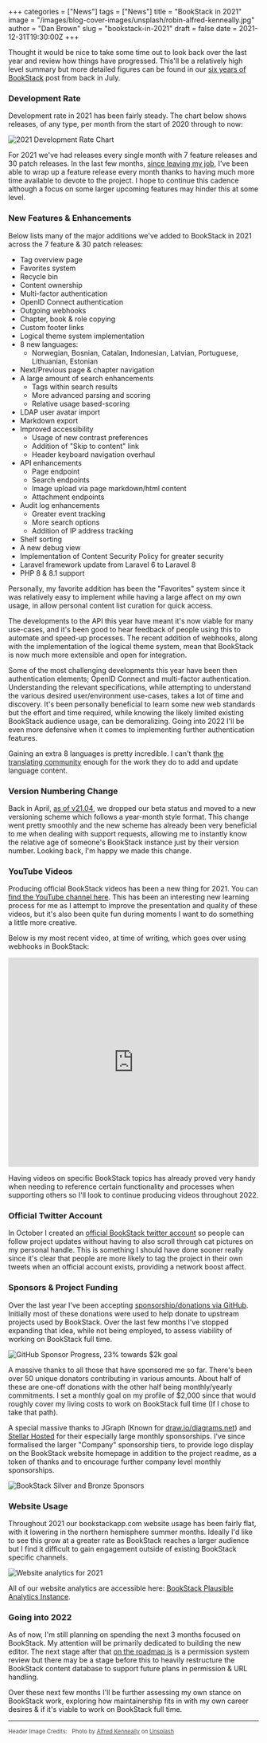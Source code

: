 +++
categories = ["News"]
tags = ["News"]
title = "BookStack in 2021"
image = "/images/blog-cover-images/unsplash/robin-alfred-kenneally.jpg"
author = "Dan Brown"
slug = "bookstack-in-2021"
draft = false
date = 2021-12-31T19:30:00Z
+++

Thought it would be nice to take some time out to look back over the last year
and review how things have progressed. This'll be a relatively high level summary
but more detailed figures can be found in our [six years of BookStack](/blog/6-years-of-bookstack/)
post from back in July.

### Development Rate

Development rate in 2021 has been fairly steady. The chart below shows releases, of any type, per month from the start of 2020 through to now:

![2021 Development Rate Chart](/images/2021/12/2021_development_rate.png)

For 2021 we've had releases every single month with 7 feature releases and 30 patch 
releases. In the last few months, [since leaving my job](https://danb.me/blog/posts/leaving-my-job-to-focus-on-open-source/), I've been able to wrap up a feature release every month thanks to having much more time available to devote to the project.
I hope to continue this cadence although a focus on some larger upcoming features may hinder this at some level.

### New Features & Enhancements

Below lists many of the major additions we've added to BookStack in 2021
across the 7 feature & 30 patch releases:

- Tag overview page
- Favorites system
- Recycle bin
- Content ownership
- Multi-factor authentication
- OpenID Connect authentication
- Outgoing webhooks
- Chapter, book & role copying
- Custom footer links
- Logical theme system implementation
- 8 new languages:
  - Norwegian, Bosnian, Catalan, Indonesian, Latvian, Portuguese, Lithuanian, Estonian
- Next/Previous page & chapter navigation
- A large amount of search enhancements
  - Tags within search results
  - More advanced parsing and scoring
  - Relative usage based-scoring
- LDAP user avatar import
- Markdown export
- Improved accessibility
  - Usage of new contrast preferences
  - Addition of "Skip to content" link
  - Header keyboard navigation overhaul
- API enhancements
  - Page endpoint
  - Search endpoints
  - Image upload via page markdown/html content
  - Attachment endpoints
- Audit log enhancements
  - Greater event tracking
  - More search options
  - Addition of IP address tracking
- Shelf sorting
- A new debug view
- Implementation of Content Security Policy for greater security
- Laravel framework update from Laravel 6 to Laravel 8
- PHP 8 & 8.1 support

Personally, my favorite addition has been the "Favorites" system since it was relatively easy to implement
while having a large affect on my own usage, in allow personal content list curation for quick 
access.

The developments to the API this year have meant it's now viable for many use-cases, and it's been 
good to hear feedback of people using this to automate and speed-up processes. The recent addition
of webhooks, along with the implementation of the logical theme system, mean that BookStack
is now much more extensible and open for integration.

Some of the most challenging developments this year have been then authentication elements; OpenID Connect and 
multi-factor authentication. Understanding the relevant specifications, while attempting to understand the 
various desired user/environment use-cases, takes a lot of time and discovery. It's been personally
beneficial to learn some new web standards but the effort and time required, while knowing the likely
limited existing BookStack audience usage, can be demoralizing. Going into 2022 I'll be even more defensive
when it comes to implementing further authentication features.

Gaining an extra 8 languages is pretty incredible. I can't thank [the translating community](https://github.com/BookStackApp/BookStack/blob/development/.github/translators.txt)
enough for the work they do to add and update language content.

### Version Numbering Change

Back in April, [as of v21.04](/blog/bookstack-release-v21-04/), we dropped our beta 
status and moved to a new versioning scheme which follows a year-month style format. 
This change went pretty smoothly and the new scheme has already been very
beneficial to me when dealing with support requests, allowing me to instantly know the relative
age of someone's BookStack instance just by their version number. Looking back, I'm
happy we made this change.

### YouTube Videos

Producing official BookStack videos has been a new thing for 2021.
You can [find the YouTube channel here](https://www.youtube.com/channel/UCH66RFWfw6CSm2T1EM4ik1g).
This has been an interesting new learning process for me as I attempt to improve the presentation
and quality of these videos, but it's also been quite fun during moments I want to do something
a little more creative. 

Below is my most recent video, at time of writing, which goes over using webhooks in BookStack:

<iframe width="100%" height="420" src="https://www.youtube.com/embed/_zIp1ruGpoI" title="YouTube video player" frameborder="0" allow="accelerometer; clipboard-write; encrypted-media; gyroscope; picture-in-picture" allowfullscreen></iframe>

Having videos on specific BookStack topics has already proved very handy when needing to reference
certain functionality and processes when supporting others so I'll look to continue producing videos throughout 2022.

### Official Twitter Account

In October I created an [official BookStack twitter account](https://twitter.com/bookstack_app) 
so people can follow project updates without having to also scroll through 
cat pictures on my personal handle. This is something I should have done sooner really
since it's clear that people are more likely to tag the project in their own tweets when 
an official account exists, providing a network boost affect. 

### Sponsors & Project Funding

Over the last year I've been accepting [sponsorship/donations via GitHub](https://github.com/sponsors/ssddanbrown).
Initially most of these donations were used to help donate to upstream projects used by BookStack.
Over the last few months I've stopped expanding that idea, while not being employed, to assess viability
of working on BookStack full time. 

![GitHub Sponsor Progress, 23% towards $2k goal](/images/2021/12/sponsor_progress.png)

A massive thanks to all those that have sponsored me so far. 
There's been over 50 unique donators contributing in various amounts. 
About half of these are one-off donations with the other half being monthly/yearly commitments.
I set a monthly goal on my profile of $2,000 since that would roughly cover my living costs 
to work on BookStack full time (If I chose to take that path).

A special massive thanks to JGraph (Known for [draw.io/diagrams.net](https://www.diagrams.net/)) and
[Stellar Hosted](https://www.stellarhosted.com/) for their especially large monthly sponsorships.
I've since formalised the larger "Company" sponsorship tiers, to provide logo display on the 
BookStack website homepage in addition to the project readme, as a token of thanks and to encourage
further company level monthly sponsorships.

![BookStack Silver and Bronze Sponsors](/images/2021/12/company_sponsors.png)


### Website Usage

Throughout 2021 our bookstackapp.com website usage has been fairly flat, with it lowering in the 
northern hemisphere summer months. Ideally I'd like to see this grow at a greater rate
as BookStack reaches a larger audience but I find it difficult to gain engagement outside of
existing BookStack specific channels.

![Website analytics for 2021](/images/2021/12/site_stats.png)

All of our website analytics are accessible here: [BookStack Plausible Analytics Instance](https://analytics.bookstackapp.com/bookstackapp.com).

### Going into 2022

As of now, I'm still planning on spending the next 3 months focused on BookStack. My attention will be
primarily dedicated to building the new editor. The next stage after that [on the roadmap is](https://github.com/BookStackApp/BookStack#%EF%B8%8F-road-map) is a permission system review but there may be a stage before this to
heavily restructure the BookStack content database to support future plans in permission & URL handling.

Over these next few months I'll be further assessing my own stance on BookStack work, exploring how maintainership
fits in with my own career desires & if it's viable to work on BookStack full time.

---
  
<span style="font-size: 0.8em;opacity:0.8;">Header Image Credits: &nbsp; <span>Photo by <a href="https://unsplash.com/@alken?utm_source=unsplash&utm_medium=referral&utm_content=creditCopyText">Alfred Kenneally</a> on <a href="https://unsplash.com/s/photos/mountain-river?utm_source=unsplash&utm_medium=referral&utm_content=creditCopyText">Unsplash</a>
  </span></span>